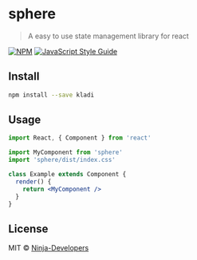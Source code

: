 # sphere

> A easy to use state management library for react

[![NPM](https://img.shields.io/npm/v/sphere.svg)](https://www.npmjs.com/package/sphere) [![JavaScript Style Guide](https://img.shields.io/badge/code_style-standard-brightgreen.svg)](https://standardjs.com)

## Install

```bash
npm install --save kladi
```

## Usage

```jsx
import React, { Component } from 'react'

import MyComponent from 'sphere'
import 'sphere/dist/index.css'

class Example extends Component {
  render() {
    return <MyComponent />
  }
}
```

## License

MIT © [Ninja-Developers](https://github.com/Ninja-Developers)
